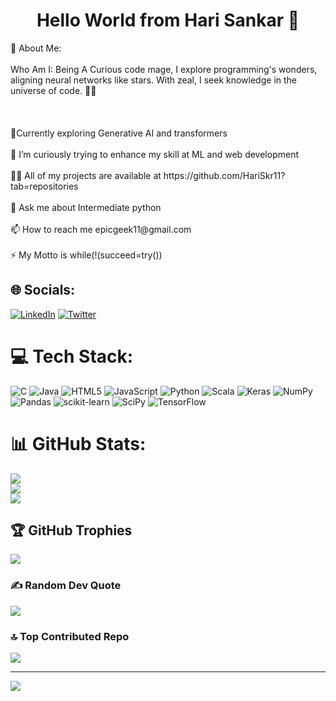 <h1 align="center">Hello World from Hari Sankar 👋</h1>
💫 About Me:
<br><br>Who Am I: Being A Curious code mage, I explore programming's wonders, aligning neural networks like stars. With zeal, I seek knowledge in the universe of code. 🌌✨<br><br>
<br><br>🔭Currently exploring Generative AI and transformers<br><br>🌱 I’m curiously trying to enhance my skill at ML and web development<br><br>👨‍💻 All of my projects are available at https://github.com/HariSkr11?tab=repositories<br><br>💬 Ask me about Intermediate python<br><br>📫 How to reach me epicgeek11@gmail.com<br><br>⚡ My Motto is while(!(succeed=try())


## 🌐 Socials:
[![LinkedIn](https://img.shields.io/badge/LinkedIn-%230077B5.svg?logo=linkedin&logoColor=white)](https://linkedin.com/in/awsome-hari11/) [![Twitter](https://img.shields.io/badge/Twitter-%231DA1F2.svg?logo=Twitter&logoColor=white)](https://twitter.com/c_299_792_458) 

# 💻 Tech Stack:
![C](https://img.shields.io/badge/c-%2300599C.svg?style=for-the-badge&logo=c&logoColor=white) ![Java](https://img.shields.io/badge/java-%23ED8B00.svg?style=for-the-badge&logo=java&logoColor=white) ![HTML5](https://img.shields.io/badge/html5-%23E34F26.svg?style=for-the-badge&logo=html5&logoColor=white) ![JavaScript](https://img.shields.io/badge/javascript-%23323330.svg?style=for-the-badge&logo=javascript&logoColor=%23F7DF1E) ![Python](https://img.shields.io/badge/python-3670A0?style=for-the-badge&logo=python&logoColor=ffdd54) ![Scala](https://img.shields.io/badge/scala-%23DC322F.svg?style=for-the-badge&logo=scala&logoColor=white) ![Keras](https://img.shields.io/badge/Keras-%23D00000.svg?style=for-the-badge&logo=Keras&logoColor=white) ![NumPy](https://img.shields.io/badge/numpy-%23013243.svg?style=for-the-badge&logo=numpy&logoColor=white) ![Pandas](https://img.shields.io/badge/pandas-%23150458.svg?style=for-the-badge&logo=pandas&logoColor=white) ![scikit-learn](https://img.shields.io/badge/scikit--learn-%23F7931E.svg?style=for-the-badge&logo=scikit-learn&logoColor=white) ![SciPy](https://img.shields.io/badge/SciPy-%230C55A5.svg?style=for-the-badge&logo=scipy&logoColor=%white) ![TensorFlow](https://img.shields.io/badge/TensorFlow-%23FF6F00.svg?style=for-the-badge&logo=TensorFlow&logoColor=white)
# 📊 GitHub Stats:
![](https://github-readme-stats.vercel.app/api?username=HariSkr11&theme=radical&hide_border=true&include_all_commits=true&count_private=true)<br/>
![](https://github-readme-streak-stats.herokuapp.com/?user=HariSkr11&theme=radical&hide_border=true)<br/>
![](https://github-readme-stats.vercel.app/api/top-langs/?username=HariSkr11&theme=radical&hide_border=true&include_all_commits=true&count_private=true&layout=compact)

## 🏆 GitHub Trophies
![](https://github-profile-trophy.vercel.app/?username=HariSkr11&theme=radical&no-frame=true&no-bg=false&margin-w=4)

### ✍️ Random Dev Quote
![](https://quotes-github-readme.vercel.app/api?type=horizontal&theme=radical)

### 🔝 Top Contributed Repo
![](https://github-contributor-stats.vercel.app/api?username=HariSkr11&limit=5&theme=radical&combine_all_yearly_contributions=true)

---
[![](https://visitcount.itsvg.in/api?id=HariSkr11&icon=0&color=11)](https://visitcount.itsvg.in)

<!-- Proudly created with GPRM ( https://gprm.itsvg.in ) -->
